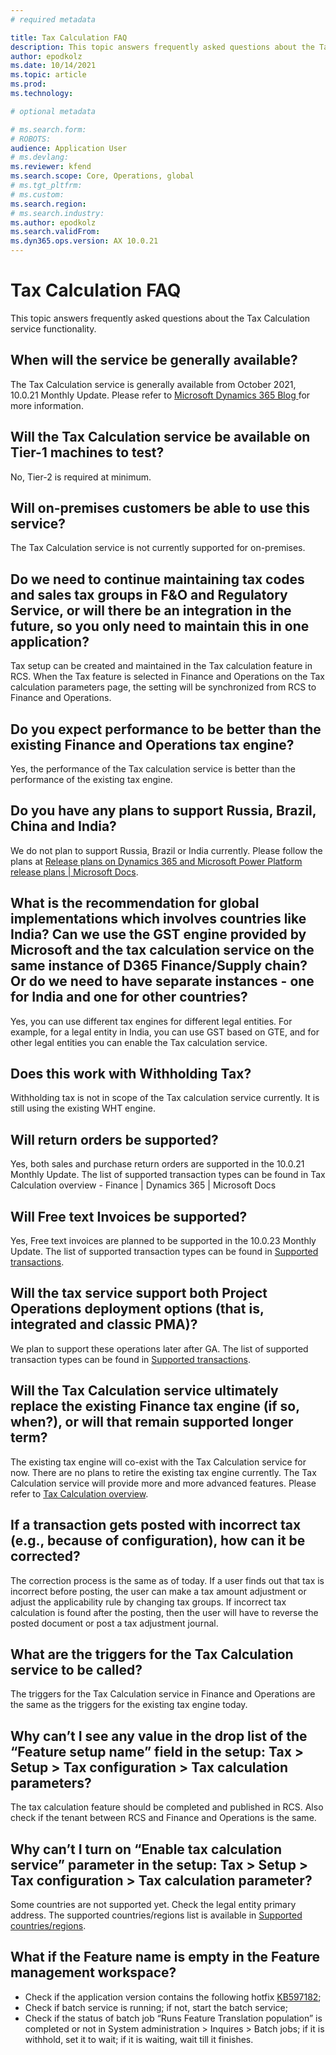 ```yaml
---
# required metadata

title: Tax Calculation FAQ
description: This topic answers frequently asked questions about the Tax Calculation service functionality.
author: epodkolz
ms.date: 10/14/2021
ms.topic: article
ms.prod: 
ms.technology: 

# optional metadata

# ms.search.form: 
# ROBOTS: 
audience: Application User
# ms.devlang: 
ms.reviewer: kfend
ms.search.scope: Core, Operations, global
# ms.tgt_pltfrm: 
# ms.custom: 
ms.search.region:
# ms.search.industry: 
ms.author: epodkolz
ms.search.validFrom:
ms.dyn365.ops.version: AX 10.0.21
---
```


# Tax Calculation FAQ

This topic answers frequently asked questions about the Tax Calculation service functionality.

## When will the service be generally available? 

The Tax Calculation service is generally available from October 2021, 10.0.21 Monthly Update. Please refer to [Microsoft Dynamics 365 Blog
](https://cloudblogs.microsoft.com/dynamics365/bdm/2021/10/26/tax-calculation-enhancements-are-now-available-for-dynamics-365/) for more information.

## Will the Tax Calculation service be available on Tier-1 machines to test? 

No, Tier-2 is required at minimum. 

## Will on-premises customers be able to use this service? 

The Tax Calculation service is not currently supported for on-premises. 

## Do we need to continue maintaining tax codes and sales tax groups in F&O and Regulatory Service, or will there be an integration in the future, so you only need to maintain this in one application? 

Tax setup can be created and maintained in the Tax calculation feature in RCS. When the Tax feature is selected in Finance and Operations on the Tax calculation parameters page, the setting will be synchronized from RCS to Finance and Operations. 

## Do you expect performance to be better than the existing Finance and Operations tax engine? 

Yes, the performance of the Tax calculation service is better than the performance of the existing tax engine.  

## Do you have any plans to support Russia, Brazil, China and India? 

We do not plan to support Russia, Brazil or India currently. Please follow the plans at [Release plans on Dynamics 365 and Microsoft Power Platform release plans | Microsoft Docs](https://docs.microsoft.com/en-us/dynamics365/release-plans/). 

## What is the recommendation for global implementations which involves countries like India? Can we use the GST engine provided by Microsoft and the tax calculation service on the same instance of D365 Finance/Supply chain? Or do we need to have separate instances - one for India and one for other countries? 

Yes, you can use different tax engines for different legal entities. For example, for a legal entity in India, you can use GST based on GTE, and for other legal entities you can enable the Tax calculation service. 

## Does this work with Withholding Tax? 

Withholding tax is not in scope of the Tax calculation service currently. It is still using the existing WHT engine. 

## Will return orders be supported? 

Yes, both sales and purchase return orders are supported in the 10.0.21 Monthly Update. The list of supported transaction types can be found in Tax Calculation overview - Finance | Dynamics 365 | Microsoft Docs 

## Will Free text Invoices be supported? 

Yes, Free text invoices are planned to be supported in the 10.0.23 Monthly Update. The list of supported transaction types can be found in [Supported transactions](global-tax-calcuation-service-overview.md#supported-transactions).  

## Will the tax service support both Project Operations deployment options (that is, integrated and classic PMA)? 

We plan to support these operations later after GA. The list of supported transaction types can be found in [Supported transactions](global-tax-calcuation-service-overview.md#supported-transactions).

## Will the Tax Calculation service ultimately replace the existing Finance tax engine (if so, when?), or will that remain supported longer term? 

The existing tax engine will co-exist with the Tax Calculation service for now. There are no plans to retire the existing tax engine currently. The Tax Calculation service will provide more and more advanced features. Please refer to [Tax Calculation overview](global-tax-calcuation-service-overview.md).

## If a transaction gets posted with incorrect tax (e.g., because of configuration), how can it be corrected? 

The correction process is the same as of today. If a user finds out that tax is incorrect before posting, the user can make a tax amount adjustment or adjust the applicability rule by changing tax groups. If incorrect tax calculation is found after the posting, then the user will have to reverse the posted document or post a tax adjustment journal. 

## What are the triggers for the Tax Calculation service to be called?  

The triggers for the Tax Calculation service in Finance and Operations are the same as the triggers for the existing tax engine today. 

## Why can’t I see any value in the drop list of the “Feature setup name” field in the setup: Tax > Setup > Tax configuration > Tax calculation parameters?

The tax calculation feature should be completed and published in RCS. Also check if the tenant between RCS and Finance and Operations is the same.

## Why can’t I turn on “Enable tax calculation service” parameter in the setup: Tax > Setup > Tax configuration > Tax calculation parameter?

Some countries are not supported yet. Check the legal entity primary address. The supported countries/regions list is available in [Supported countries/regions](global-tax-calcuation-service-overview.md#supported-countriesregions).

## What if the Feature name is empty in the Feature management workspace?

 - Check if the application version contains the following hotfix [KB597182](https://fix.lcs.dynamics.com/Issue/Details?bugId=597182&dbType=3);
 - Check if batch service is running; if not, start the batch service;
 - Check if the status of batch job “Runs Feature Translation population” is completed or not in System administration > Inquires > Batch jobs; if it is withhold, set it to wait; if it is waiting, wait till it finishes.


